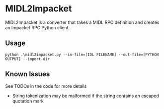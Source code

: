 # MIDL2Impacket
MIDL2Impacket is a converter that takes a MIDL RPC definition and creates an Impacket RPC Python client.

## Usage

`python .\midl2impacket.py --in-file=[IDL FILENAME] --out-file=[PYTHON OUTPUT] --import-dir`


## Known Issues
See TODOs in the code for more details
* String tokenization may be malformed if the string contains an escaped quotation mark